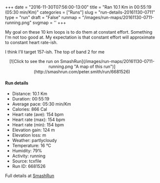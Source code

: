 +++
date = "2016-11-30T07:56:00-13:00"
title = "Ran 10.1 Km in 00:55:19 (05:30 min/Km)"
categories = ["Runs"]
slug = "run-details-20161130-0711"
type = "run"
draft = "False"
runmap = "/images/run-maps/20161130-0711-running.png"
svgmap = '<polyline points="99 54, 86 57, 71 70, 66 73, 59 75, 52 77, 48 75, 48 74, 47 68, 41 65, 35 65, 29 68, 28 68, 25 67, 17 64, 12 55, 0 45, 5 41, 14 39, 17 37, 23 36, 29 34, 30 32, 31 31, 40 25, 54 23, 61 28, 60 32, 63 32, 67 44, 71 52, 85 59, 86 57, 92 56, 98 54, 100 54">'
+++

My goal on these 10 km loops is to do them at constant effort. Something I'm not too good at. My expectation is that constant effort will approximate to constant heart rate-ish. 

I think I'll target 157-ish. The top of band 2 for me 

<!--more-->

<center>
[![Click to see the run on SmashRun](/images/run-maps/20161130-0711-running.png "A map of this run")](http://smashrun.com/peter.smith/run/6681526)
</center>

#### Run details

* Distance: 10.1 Km
* Duration: 00:55:19
* Average pace: 05:30 min/Km
* Calories: 866 Cal
* Heart rate (ave): 154 bpm
* Heart rate (max): 154 bpm
* Heart rate (min): 154 bpm
* Elevation gain: 124 m
* Elevation loss:  m
* Weather: partlycloudy
* Temperature: 16 &deg;C
* Humidity: 79%
* Activity: running
* Source: tcxfile
* Run ID: 6681526

Full details at [SmashRun](http://smashrun.com/peter.smith/run/6681526)